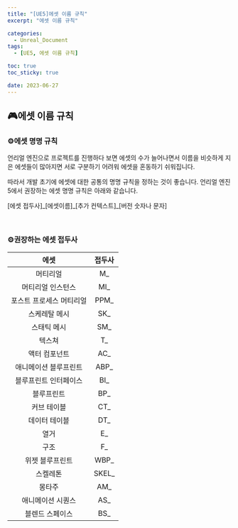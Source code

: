 ```yaml
---
title: "[UE5]에셋 이름 규칙"
excerpt: "에셋 이름 규칙"

categories:
  - Unreal_Document
tags:
  - [UE5, 에셋 이름 규칙]

toc: true
toc_sticky: true

date: 2023-06-27
---
```


## 🎮에셋 이름 규칙
### ⚙️에셋 명명 규칙
언리얼 엔진으로 프로젝트를 진행하다 보면 에셋의 수가 늘어나면서 이름을 비슷하게 지은 에셋들이 많아지면 서로 구분하기 어려워 에셋을 혼동하기 쉬워집니다.

따라서 개발 초기에 에셋에 대한 공통의 명명 규칙을 정하는 것이 좋습니다. 언리얼 엔진5에서 권장하는 에셋 명명 규칙은 아래와 같습니다.

[에셋 접두사]\_[에셋이름]\_[추가 컨텍스트]_[버전 숫자나 문자]

<br>

### ⚙️권장하는 에셋 접두사

| 에셋 | 접두사 |
| :---: | :---: |
| 머티리얼 | M_ |
| 머티리얼 인스턴스 | MI_ |
| 포스트 프로세스 머티리얼 | PPM_ |
| 스케레탈 메시 | SK_ |
| 스태틱 메시 | SM_ |
| 텍스쳐 | T_ |
| 액터 컴포넌트 | AC_ |
| 애니메이션 블루프린트 | ABP_ |
| 블루프린트 인터페이스 | BI_ |
| 블루프린트 | BP_ |
| 커브 테이블 | CT_ |
| 데이터 테이블 | DT_ |
| 열거 | E_ |
| 구조 | F_ |
| 위젯 블루프린트 | WBP_ |
| 스켈레톤 | SKEL_ |
| 몽타주 | AM_ |
| 애니메이션 시퀀스 | AS_ |
| 블렌드 스페이스 | BS_ |


<br><br>